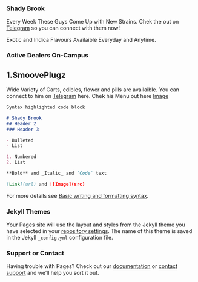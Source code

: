 ### Shady Brook

Every Week These Guys Come Up with New Strains. Chek the out on [Telegram](telegram.com) so you can connect with them now!


Exotic and Indica Flavours Availaible Everyday and Anytime.

### Active Dealers On-Campus

## 1.SmoovePlugz

Wide Variety of Carts, edibles, flower and pills are availaible. You can connect to him on [Telegram](telegram.com) here. 
 Chek his Menu out here [Image](src) 

```markdown
Syntax highlighted code block

# Shady Brook
## Header 2
### Header 3

- Bulleted
- List

1. Numbered
2. List

**Bold** and _Italic_ and `Code` text

[Link](url) and ![Image](src)
```

For more details see [Basic writing and formatting syntax](https://docs.github.com/en/github/writing-on-github/getting-started-with-writing-and-formatting-on-github/basic-writing-and-formatting-syntax).

### Jekyll Themes

Your Pages site will use the layout and styles from the Jekyll theme you have selected in your [repository settings](https://github.com/shadybrook/shadybrook.github.io/settings/pages). The name of this theme is saved in the Jekyll `_config.yml` configuration file.

### Support or Contact

Having trouble with Pages? Check out our [documentation](https://docs.github.com/categories/github-pages-basics/) or [contact support](https://support.github.com/contact) and we’ll help you sort it out.
